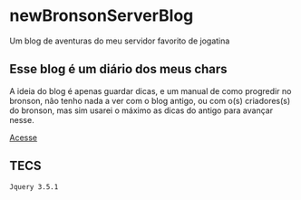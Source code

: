 # newBronsonServerBlog
Um blog de aventuras do meu servidor favorito de jogatina


## Esse blog é um diário dos meus chars
A ideia do blog é apenas guardar dicas, e um manual de como progredir no bronson, não tenho nada a ver com o blog antigo, ou com o(s) criadores(s) do bronson, mas sim usarei o máximo as dicas do antigo para avançar nesse.

[Acesse](https://bonbj.github.io/newBronsonServerBlog/)

## TECS
    Jquery 3.5.1